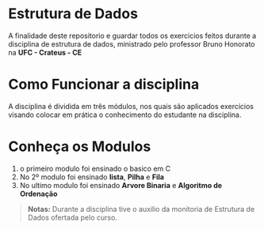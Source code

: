 # Estrutura de Dados
A finalidade deste repositorio e guardar todos os exercicios feitos durante a disciplina de estrutura de dados, ministrado pelo professor Bruno Honorato na **UFC - Crateus - CE**

# Como Funcionar a disciplina

A disciplina é dividida em três módulos, nos quais são aplicados exercícios visando colocar em prática o conhecimento do estudante na disciplina.

# Conheça os Modulos

 1. o primeiro modulo foi ensinado o basico em C
 2. No 2º modulo foi ensinado **lista**, **Pilha** e **Fila**
 3. No ultimo modulo foi ensinado **Arvore Binaria** e **Algoritmo de Ordenação**

> **Notas:** Durante a disciplina tive o auxilio da monitoria de Estrutura de Dados ofertada pelo curso.

